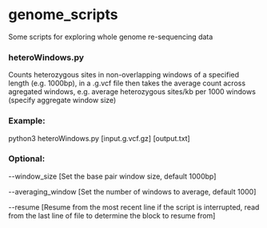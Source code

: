 # genome_scripts
Some scripts for exploring whole genome re-sequencing data

### heteroWindows.py
Counts heterozygous sites in non-overlapping windows of a specified length (e.g. 1000bp), in a .g.vcf file then takes the average count across agregated windows, e.g. average heterozygous sites/kb per 1000 windows (specify aggregate window size)

### Example:
python3 heteroWindows.py [input.g.vcf.gz] [output.txt]

### Optional:
 --window_size [Set the base pair window size, default 1000bp]
 
 --averaging_window [Set the number of windows to average, default 1000]
 
 --resume [Resume from the most recent line if the script is interrupted, read from the last line of file to determine the block to resume from]

